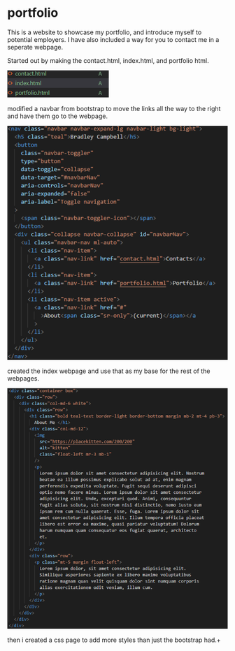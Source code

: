 # portfolio

This is a website to showcase my portfolio, and introduce myself to potential employers. I have also included a way for you to contact me in a seperate webpage.

Started out by making the contact.html, index.html, and portfolio html. 

![image](\assets\images\webpages.png)

modified a navbar from bootstrap to move the links all the way to the right and have them go to the webpage.

![image](\assets\images\navbar.png)

created the index webpage and use that as my base for the rest of the webpages. 

![image](\assets\images\index.png)

then i created a css page to add more styles than just the bootstrap had.+